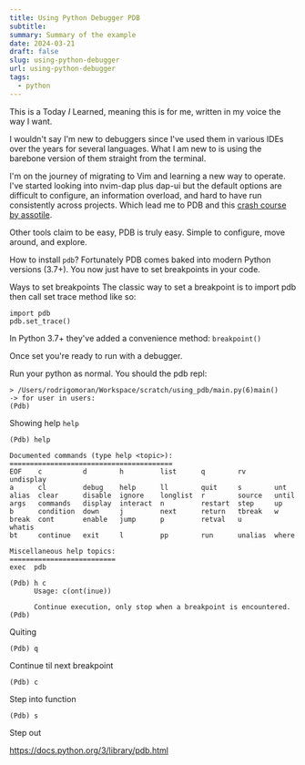 ```yaml
---
title: Using Python Debugger PDB
subtitle: 
summary: Summary of the example
date: 2024-03-21
draft: false
slug: using-python-debugger
url: using-python-debugger
tags:
  - python
---
```

This is a Today *I* Learned, meaning this is for me, written in my voice the way I want.

I wouldn't say I'm new to debuggers since I've used them in various IDEs over the years for several languages. What I am new to is using the barebone version of them straight from the terminal.

I'm on the journey of migrating to Vim and learning a new way to operate. I've started looking into nvim-dap plus dap-ui but the default options are difficult to configure, an information overload, and hard to have run consistently across projects. Which lead me to PDB and this [crash course by assotile](https://www.youtube.com/watch?v=0LPuG825eAk).

Other tools claim to be easy, PDB is truly easy. Simple to configure, move around, and explore.

How to install `pdb`?
Fortunately PDB comes baked into modern Python versions (3.7+). You now just have to set breakpoints in your code.

Ways to set breakpoints
The classic way to set a breakpoint is to import pdb then call set trace method like so:
```
import pdb
pdb.set_trace()
```
In Python 3.7+ they've added a convenience method:
`breakpoint()`

Once set you're ready to run with a debugger.

Run your python as normal. You should the pdb repl:

```
> /Users/rodrigomoran/Workspace/scratch/using_pdb/main.py(6)main()
-> for user in users:
(Pdb) 
```

Showing help
`help`
```
(Pdb) help

Documented commands (type help <topic>):
========================================
EOF    c          d        h         list      q        rv       undisplay
a      cl         debug    help      ll        quit     s        unt      
alias  clear      disable  ignore    longlist  r        source   until    
args   commands   display  interact  n         restart  step     up       
b      condition  down     j         next      return   tbreak   w        
break  cont       enable   jump      p         retval   u        whatis   
bt     continue   exit     l         pp        run      unalias  where    

Miscellaneous help topics:
==========================
exec  pdb

(Pdb) h c
      Usage: c(ont(inue))
      
      Continue execution, only stop when a breakpoint is encountered.
(Pdb) 
```
Quiting

```
(Pdb) q
```

Continue til next breakpoint
```
(Pdb) c
```

Step into function
```
(Pdb) s
```

Step out

https://docs.python.org/3/library/pdb.html
